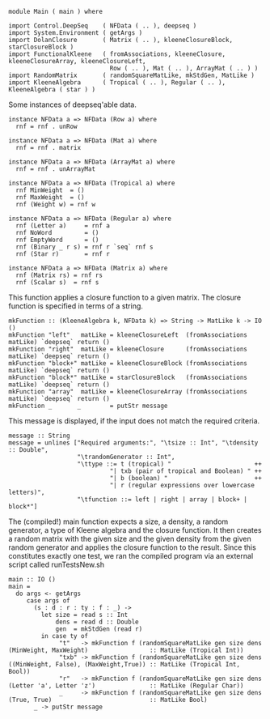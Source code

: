 ``` {.haskell}
module Main ( main ) where
```

``` {.haskell}
import Control.DeepSeq    ( NFData ( .. ), deepseq )
import System.Environment ( getArgs )
import DolanClosure       ( Matrix ( .. ), kleeneClosureBlock, starClosureBlock )
import FunctionalKleene   ( fromAssociations, kleeneClosure, kleeneClosureArray, kleeneClosureLeft,
                            Row ( .. ), Mat ( .. ), ArrayMat ( .. ) )
import RandomMatrix       ( randomSquareMatLike, mkStdGen, MatLike )
import KleeneAlgebra      ( Tropical ( .. ), Regular ( .. ), KleeneAlgebra ( star ) )
```

Some instances of deepseq'able data.

``` {.haskell}
instance NFData a => NFData (Row a) where
  rnf = rnf . unRow
```

``` {.haskell}
instance NFData a => NFData (Mat a) where
  rnf = rnf . matrix
```

``` {.haskell}
instance NFData a => NFData (ArrayMat a) where
  rnf = rnf . unArrayMat
```

``` {.haskell}
instance NFData a => NFData (Tropical a) where
  rnf MinWeight  = ()
  rnf MaxWeight  = ()
  rnf (Weight w) = rnf w
```

``` {.haskell}
instance NFData a => NFData (Regular a) where
  rnf (Letter a)     = rnf a
  rnf NoWord         = ()
  rnf EmptyWord      = ()
  rnf (Binary _ r s) = rnf r `seq` rnf s
  rnf (Star r)       = rnf r
```

``` {.haskell}
instance NFData a => NFData (Matrix a) where
  rnf (Matrix rs) = rnf rs
  rnf (Scalar s)  = rnf s
```

This function applies a closure function to a given matrix. The closure
function is specified in terms of a string.

``` {.haskell}
mkFunction :: (KleeneAlgebra k, NFData k) => String -> MatLike k -> IO ()
mkFunction "left"   matLike = kleeneClosureLeft  (fromAssociations matLike) `deepseq` return ()
mkFunction "right"  matLike = kleeneClosure      (fromAssociations matLike) `deepseq` return ()
mkFunction "block+" matLike = kleeneClosureBlock (fromAssociations matLike) `deepseq` return ()
mkFunction "block*" matLike = starClosureBlock   (fromAssociations matLike) `deepseq` return ()           
mkFunction "array"  matLike = kleeneClosureArray (fromAssociations matLike) `deepseq` return ()
mkFunction _       _        = putStr message
```

This message is displayed, if the input does not match the required
criteria.

``` {.haskell}
message :: String
message = unlines ["Required arguments:", "\tsize :: Int", "\tdensity :: Double",
                   "\trandomGenerator :: Int",
                   "\ttype ::= t (tropical) "                       ++ 
                            "| txb (pair of tropical and Boolean) " ++
                            "| b (boolean) "                        ++
                            "| r (regular expressions over lowercase letters)",
                   "\tfunction ::= left | right | array | block+ | block*"]
```

The (compiled!) main function expects a size, a density, a random
generator, a type of Kleene algebra and the closure function. It then
creates a random matrix with the given size and the given density from
the given random generator and applies the closure function to the
result. Since this constitutes exactly one test, we ran the compiled
program via an external script called runTestsNew.sh

``` {.haskell}
main :: IO ()
main =
  do args <- getArgs
     case args of
       (s : d : r : ty : f : _) ->
         let size = read s :: Int
             dens = read d :: Double
             gen  = mkStdGen (read r)
         in case ty of
              "t"   -> mkFunction f (randomSquareMatLike gen size dens (MinWeight, MaxWeight)                 :: MatLike (Tropical Int))
              "txb" -> mkFunction f (randomSquareMatLike gen size dens ((MinWeight, False), (MaxWeight,True)) :: MatLike (Tropical Int, Bool))
              "r"   -> mkFunction f (randomSquareMatLike gen size dens (Letter 'a', Letter 'z')               :: MatLike (Regular Char))
              _     -> mkFunction f (randomSquareMatLike gen size dens (True, True)                           :: MatLike Bool)
       _ -> putStr message
```
